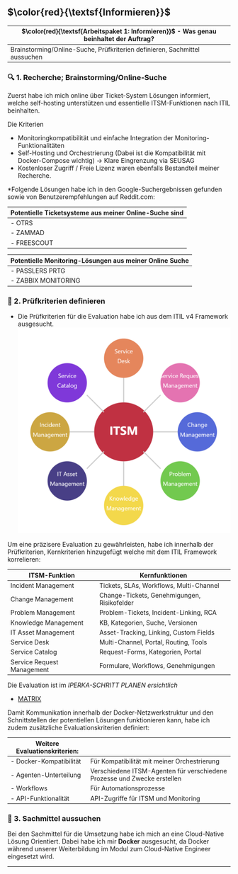 ## $\color{red}{\textsf{Informieren}}$

| $\color{red}{\textsf{Arbeitspaket 1: Informieren}}$ - Was genau beinhaltet der Auftrag? |
| --------------------------------------------------------------------------------------- |
| Brainstorming/Online-Suche, Prüfkriterien definieren, Sachmittel aussuchen              |

### :mag: 1. Recherche; Brainstorming/Online-Suche

Zuerst habe ich mich online über Ticket-System Lösungen informiert, welche self-hosting unterstützen und essentielle ITSM-Funktionen nach ITIL beinhalten.

Die Kriterien
- Monitoringkompatibilität und einfache Integration der Monitoring-Funktionalitäten
- Self-Hosting und Orchestrierung (Dabei ist die Kompatibilität mit Docker-Compose wichtig) -> Klare Eingrenzung via SEUSAG
- Kostenloser Zugriff / Freie Lizenz
waren ebenfalls Bestandteil meiner Recherche.

*Folgende Lösungen habe ich in den Google-Suchergebnissen gefunden sowie von Benutzerempfehlungen auf Reddit.com:

| Potentielle Ticketsysteme aus meiner Online-Suche sind |
| ------------------------------------------------------ |
| -  OTRS                                                |
| - ZAMMAD                                               |
| - FREESCOUT                                            |

| Potentielle Monitoring-Lösungen aus meiner Online Suche |
| ------------------------------------------------------- |
| -  PASSLERS PRTG                                        |
| - ZABBIX MONITORING                                     |

### :scroll: 2. Prüfkriterien definieren

- Die Prüfkriterien für die Evaluation habe ich aus dem ITIL v4 Framework ausgesucht.
![](../_attachments/3_ITSM_Grundlagen.png)

Um eine präzisere Evaluation zu gewährleisten, habe ich innerhalb der Prüfkriterien, Kernkriterien hinzugefügt welche mit dem ITIL Framework korrelieren:

| ITSM-Funktion              | Kernfunktionen                              |
| -------------------------- | ------------------------------------------- |
| Incident Management        | Tickets, SLAs, Workflows, Multi-Channel     |
| Change Management          | Change-Tickets, Genehmigungen, Risikofelder |
| Problem Management         | Problem-Tickets, Incident-Linking, RCA      |
| Knowledge Management       | KB, Kategorien, Suche, Versionen            |
| IT Asset Management        | Asset-Tracking, Linking, Custom Fields      |
| Service Desk               | Multi-Channel, Portal, Routing, Tools       |
| Service Catalog            | Request-Forms, Kategorien, Portal           |
| Service Request Management | Formulare, Workflows, Genehmigungen         |


Die Evaluation ist im *IPERKA-SCHRITT PLANEN ersichtlich*
- [MATRIX](../2_Planen/ITSM_Evaluation_Ticketsysteme.md)

Damit Kommunikation innerhalb der Docker-Netzwerkstruktur und den Schnittstellen der potentiellen Lösungen funktionieren kann, habe ich zudem zusätzliche Evaluationskriterien definiert:

| Weitere Evaluationskriterien: |                                                                          |
| ----------------------------- | ------------------------------------------------------------------------ |
| - Docker-Kompatibilität       | Für Kompatibilität mit meiner Orchestrierung                             |
| - Agenten-Unterteilung        | Verschiedene ITSM-Agenten für verschiedene Prozesse und Zwecke erstellen |
| - Workflows                   | Für Automationsprozesse                                                  |
| - API-Funktionalität          | API-Zugriffe für ITSM und Monitoring                                     |

### :wrench: 3. Sachmittel aussuchen

Bei den Sachmittel für die Umsetzung habe ich mich an eine Cloud-Native Lösung Orientiert. Dabei habe ich mir **Docker** ausgesucht, da Docker während unserer Weiterbildung im Modul zum Cloud-Native Engineer eingesetzt wird.
______
